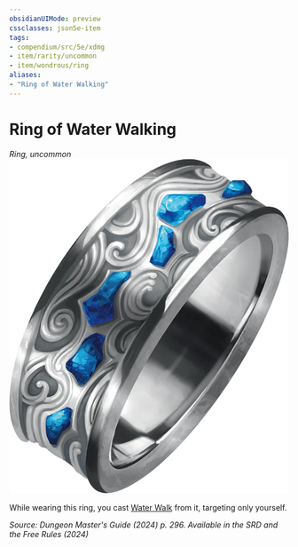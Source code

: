 ```yaml
---
obsidianUIMode: preview
cssclasses: json5e-item
tags:
- compendium/src/5e/xdmg
- item/rarity/uncommon
- item/wondrous/ring
aliases: 
- "Ring of Water Walking"
---
```

# Ring of Water Walking
*Ring, uncommon*  
![](/3-Mechanics/CLI/items/img/ring-of-water-walking.webp#right)


While wearing this ring, you cast [Water Walk](/3-Mechanics/CLI/spells/water-walk-xphb.md) from it, targeting only yourself.

*Source: Dungeon Master's Guide (2024) p. 296. Available in the <span title='Systems Reference Document (5.2)'>SRD</span> and the Free Rules (2024)*